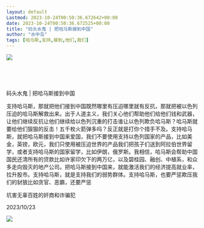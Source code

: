 ```yaml
---
layout: default
Lastmod: 2023-10-24T00:50:36.672642+00:00
date: 2023-10-24T00:50:36.672525+00:00
title: "码头水鬼 | 把哈马斯接到中国"
author: "水中岛"
tags: [哈马斯,支持,接到,他们,我们]
---
```


![](https://images.weserv.nl/?url=https%3A//mmbiz.qpic.cn/mmbiz_jpg/u88xQmFKhhORXwY1Y2jdyMexYo4xl1mnRaad5PREia8w3oPz8ianMOpxGlaia73qoibHpCfqlyeYDFUqibBuNIMuTeA/640%3Fwx_fmt%3Djpeg)

​

​

码头水鬼 | 把哈马斯接到中国

支持哈马斯，那就把他们接到中国既然哪里有压迫哪里就有反抗，那就把被以色列压迫的哈马斯解救出来。出于人道主义，我们关心他们帮助他们给他们钱和武器，让他们继续反抗让他们继续给以色列沉重的打击谁让以色列欺负哈马斯？哈马斯就要给他们狠狠的反击！五千枚火箭弹多吗？反正就是打你个措手不及。支持哈马斯，就把哈马斯接到中国来爱国，我们不要使用支持以色列国家的产品，比如美金，英镑，欧元，我们只使用被压迫世界的产品我们把孩子们送到阿拉伯世界留学，或者支持哈马斯的国家留学，比如伊朗，俄罗斯。我相信，哈马斯会帮助中国国民还清所有的贷款比如许家印欠下的两万亿，以及碧桂园、融创、中植系，和众多走向毁灭的地产公司。把哈马斯接到中国来，就能激活我们的经济提高就业率，拉升股市。支持哈马斯，就是支持我们的弱势群体。支持哈马斯，也要严惩欺压我们的豺狼比如贪官、恶霸，还要严惩

坑害无辜百姓的奸商和诈骗犯

2023/10/23  

![](https://images.weserv.nl/?url=https%3A//mmbiz.qpic.cn/mmbiz_jpg/u88xQmFKhhORXwY1Y2jdyMexYo4xl1mnyzCyo9iaWvcmZwYGfbWoCKlUcWVPxr8TIHSQbO03IYIVBMQoicXDTsIg/640%3Fwx_fmt%3Djpeg)

​

